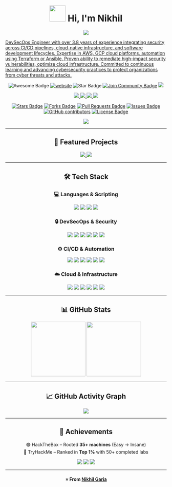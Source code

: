 <!-- Profile Header -->
  <h1 align="center"><img src="https://media.giphy.com/media/VgCDAzcKvsR6OM0uWg/giphy.gif" width="50">  Hi, I'm Nikhil</h1> 

<!-- Profile Header --> 
<!-- Typing Intro -->
<p align="center">
  <a href="https://git.io/typing-svg">
    <img src="https://readme-typing-svg.demolab.com?font=Fira+Code&size=22&pause=1000&color=00C9FF&center=true&vCenter=true&width=600&lines=DevSecOps+Engineer;Cloud+Architect;Cybersecurity+Analyst"><p>DevSecOps Engineer with over 3.8 years of experience integrating security across CI/CD pipelines, cloud-native infrastructure, and
software development lifecycles. Expertise in AWS, GCP cloud platforms, automation using Terraform or Ansible. Proven ability to
remediate high-impact security vulnerabilities, optimize cloud infrastructure. Committed to continuous learning and advancing
cybersecurity practices to protect organizations from cyber threats and attacks.
</p> </p>
  </a>
  
</p>
<div align="center">
<img src="https://cdn.rawgit.com/sindresorhus/awesome/d7305f38d29fed78fa85652e3a63e154dd8e8829/media/badge.svg" alt="Awesome Badge"/>
<a href="https://arbeitnow.com/?utm_source=awesome-github-profile-readme"><img src="https://img.shields.io/static/v1?label=&labelColor=505050&message=GetARemoteJob&color=%230076D6&style=flat&logo=google-chrome&logoColor=%230076D6" alt="website"/></a>
<!-- <img src="http://hits.dwyl.com/nikhil-garia/awesome-github-profile-readme.svg" alt="Hits Badge"/> -->
<!-- <img src="http://hits.dwyl.com/nikhil-garia/awesome-github-profile-readme.svg" alt="Hits Badge"/> -->
<img src="https://img.shields.io/static/v1?label=%F0%9F%8C%9F&message=If%20Useful&style=style=flat&color=BC4E99" alt="Star Badge"/>
<a href="https://discord.gg/XTW52Kt"><img src="https://img.shields.io/discord/733027681184251937.svg?style=flat&label=Join%20Community&color=7289DA" alt="Join Community Badge"/></a>
<a href="https://x.com/nikhilgaria" ><img src="https://img.shields.io/twitter/follow/nikhilgaria.svg?style=social" /> </a>
<p align="center"> 
  <a href="https://linkedin.com/in/nikhil-garia">
    <img src="https://img.shields.io/badge/LinkedIn-Connect-blue?style=flat&logo=Linkedin" />
  </a>
  <a href="https://instagram.com/in/er.nikhil_garia">
    <img src="https://img.shields.io/badge/4000-Connect?style=social&logo=Instagram"/>
  </a>
  <a href="https://linktr.ee/nikhil_garia">
    <img src="https://img.shields.io/badge/Portfolio-Visit-green?style=flat&logo=google-chrome" />
  </a>
  <a href="https://github.com/nikhil-garia">
    <img src="https://img.shields.io/badge/GitHub-Follow-black?style=flat&logo=github" />
  </a>
</p>
<a href="https://github.com/abhisheknaiidu/awesome-github-profile-readme/stargazers"><img src="https://img.shields.io/github/stars/abhisheknaiidu/awesome-github-profile-readme" alt="Stars Badge"/></a>
<a href="https://github.com/abhisheknaiidu/awesome-github-profile-readme/network/members"><img src="https://img.shields.io/github/forks/abhisheknaiidu/awesome-github-profile-readme" alt="Forks Badge"/></a>
<a href="https://github.com/abhisheknaiidu/awesome-github-profile-readme/pulls"><img src="https://img.shields.io/github/issues-pr/abhisheknaiidu/awesome-github-profile-readme" alt="Pull Requests Badge"/></a>
<a href="https://github.com/abhisheknaiidu/awesome-github-profile-readme/issues"><img src="https://img.shields.io/github/issues/abhisheknaiidu/awesome-github-profile-readme" alt="Issues Badge"/></a>
<a href="https://github.com/abhisheknaiidu/awesome-github-profile-readme/graphs/contributors"><img alt="GitHub contributors" src="https://img.shields.io/github/contributors/abhisheknaiidu/awesome-github-profile-readme?color=2b9348"></a>
<a href="https://github.com/abhisheknaiidu/awesome-github-profile-readme/blob/master/LICENSE"><img src="https://img.shields.io/github/license/abhisheknaiidu/awesome-github-profile-readme?color=2b9348" alt="License Badge"/></a>
<p align="center">
  <img src="https://komarev.com/ghpvc/?username=nikhil-garia&color=blue" />
</p>

---

## 📂 Featured Projects
<p align="center">
  <a href="https://github.com/nikhil-garia/DDOS-Attack">
    <img src="https://github-readme-stats.vercel.app/api/pin/?username=nikhil-garia&repo=DDOS-Attack&theme=tokyonight" />
  </a>
  <a href="https://github.com/nikhil-garia/SMS-Bombing">
    <img src="https://github-readme-stats.vercel.app/api/pin/?username=nikhil-garia&repo=SMS-Bombing&theme=tokyonight" />
  </a>
</p>

---

## 🛠️ Tech Stack

### 💻 Languages & Scripting  
<p align="center">
  <img src="https://img.shields.io/badge/Python-3776AB?style=for-the-badge&logo=python&logoColor=white" />
  <img src="https://img.shields.io/badge/Shell_Script-121011?style=for-the-badge&logo=gnu-bash&logoColor=white" />
  <img src="https://img.shields.io/badge/PHP-777BB4?style=for-the-badge&logo=php&logoColor=white" />
  <img src="https://img.shields.io/badge/SQL-003B57?style=for-the-badge&logo=mysql&logoColor=white" />
</p>

### 🔒 DevSecOps & Security  
<p align="center">
  <img src="https://img.shields.io/badge/OWASP-000000?style=for-the-badge&logo=owasp&logoColor=white" />
  <img src="https://img.shields.io/badge/Kali_Linux-268BEE?style=for-the-badge&logo=kalilinux&logoColor=white" />
  <img src="https://img.shields.io/badge/Burp_Suite-FF6F00?style=for-the-badge&logo=burpsuite&logoColor=white" />
  <img src="https://img.shields.io/badge/Wireshark-1679A7?style=for-the-badge&logo=wireshark&logoColor=white" />
  <img src="https://img.shields.io/badge/Metasploit-0078D7?style=for-the-badge&logo=metasploit&logoColor=white" />
  <img src="https://img.shields.io/badge/SonarQube-4E9BCD?style=for-the-badge&logo=sonarqube&logoColor=white" />
</p>

### ⚙️ CI/CD & Automation  
<p align="center">
  <img src="https://img.shields.io/badge/Jenkins-D24939?style=for-the-badge&logo=jenkins&logoColor=white" />
  <img src="https://img.shields.io/badge/Ansible-EE0000?style=for-the-badge&logo=ansible&logoColor=white" />
  <img src="https://img.shields.io/badge/Docker-2496ED?style=for-the-badge&logo=docker&logoColor=white" />
  <img src="https://img.shields.io/badge/Kubernetes-326CE5?style=for-the-badge&logo=kubernetes&logoColor=white" />
  <img src="https://img.shields.io/badge/Terraform-844FBA?style=for-the-badge&logo=terraform&logoColor=white" />
  <img src="https://img.shields.io/badge/GitHub_Actions-2088FF?style=for-the-badge&logo=githubactions&logoColor=white" />
</p>

### ☁️ Cloud & Infrastructure  
<p align="center">
  <img src="https://img.shields.io/badge/AWS-232F3E?style=for-the-badge&logo=amazonaws&logoColor=white" />
  <img src="https://img.shields.io/badge/Google_Cloud-4285F4?style=for-the-badge&logo=googlecloud&logoColor=white" />
  <img src="https://img.shields.io/badge/Linux-FCC624?style=for-the-badge&logo=linux&logoColor=black" />
  <img src="https://img.shields.io/badge/Windows-0078D6?style=for-the-badge&logo=windows&logoColor=white" />
  <img src="https://img.shields.io/badge/Apache-D22128?style=for-the-badge&logo=apache&logoColor=white" />
  <img src="https://img.shields.io/badge/Tomcat-F8DC75?style=for-the-badge&logo=apachetomcat&logoColor=black" />
</p>

---

## 📊 GitHub Stats  
<p align="center">
  <img src="https://github-readme-stats.vercel.app/api?username=nikhil-garia&show_icons=true&theme=tokyonight" height="170" />
  <img src="https://github-readme-stats.vercel.app/api/top-langs/?username=nikhil-garia&layout=compact&theme=tokyonight" height="170" />
</p>

<!--<p align="center">
  <img src="https://github-readme-streak-stats.herokuapp.com?user=nikhil-garia&theme=tokyonight" height="180" />
</p>-->

---

## 📈 GitHub Activity Graph  
<p align="center">
  <img src="https://github-readme-activity-graph.vercel.app/graph?username=nikhil-garia&theme=tokyo-night" />
</p>

---

## 🏅 Achievements  
  🟢 HackTheBox – Rooted **35+ machines** (Easy → Insane)  
  🔴 TryHackMe – Ranked in **Top 1%** with 50+ completed labs  

<p align="center">
  <img src="https://img.shields.io/badge/AWS%20Certified-Security%20Specialty-FF9900?style=for-the-badge&logo=amazonaws&logoColor=white" />
  <img src="https://img.shields.io/badge/CompTIA-Security%2B-EA3E2C?style=for-the-badge&logo=comptia&logoColor=white" />
  <img src="https://img.shields.io/badge/DevSecOps-Certified%20Professional-00C9FF?style=for-the-badge&logo=shield&logoColor=white" />
</p>

---

<h4 align="center">⭐️ From <a href="https://github.com/nikhil-garia">Nikhil Garia</a></h4>
